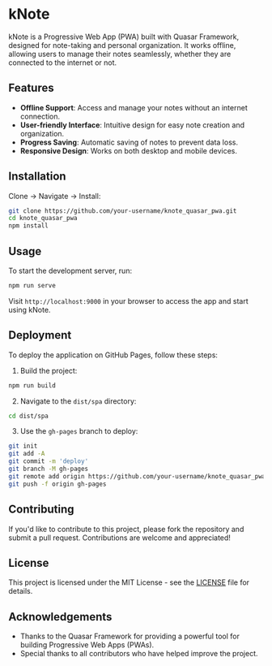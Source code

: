 # kNote

kNote is a Progressive Web App (PWA) built with Quasar Framework, designed for note-taking and personal organization. It works offline, allowing users to manage their notes seamlessly, whether they are connected to the internet or not.

## Features

- **Offline Support**: Access and manage your notes without an internet connection.
- **User-friendly Interface**: Intuitive design for easy note creation and organization.
- **Progress Saving**: Automatic saving of notes to prevent data loss.
- **Responsive Design**: Works on both desktop and mobile devices.

## Installation

Clone -> Navigate -> Install:

```bash
git clone https://github.com/your-username/knote_quasar_pwa.git
cd knote_quasar_pwa
npm install
```

## Usage

To start the development server, run:

```bash
npm run serve
```

Visit `http://localhost:9000` in your browser to access the app and start using kNote.

## Deployment

To deploy the application on GitHub Pages, follow these steps:

1. Build the project:
```bash
npm run build
```

2. Navigate to the `dist/spa` directory:
```bash
cd dist/spa
```

3. Use the `gh-pages` branch to deploy:

```bash
git init
git add -A
git commit -m 'deploy'
git branch -M gh-pages
git remote add origin https://github.com/your-username/knote_quasar_pwa.git
git push -f origin gh-pages
```

## Contributing

If you'd like to contribute to this project, please fork the repository and submit a pull request. Contributions are welcome and appreciated!

## License

This project is licensed under the MIT License - see the [LICENSE](LICENSE) file for details.

## Acknowledgements

- Thanks to the Quasar Framework for providing a powerful tool for building Progressive Web Apps (PWAs).
- Special thanks to all contributors who have helped improve the project.